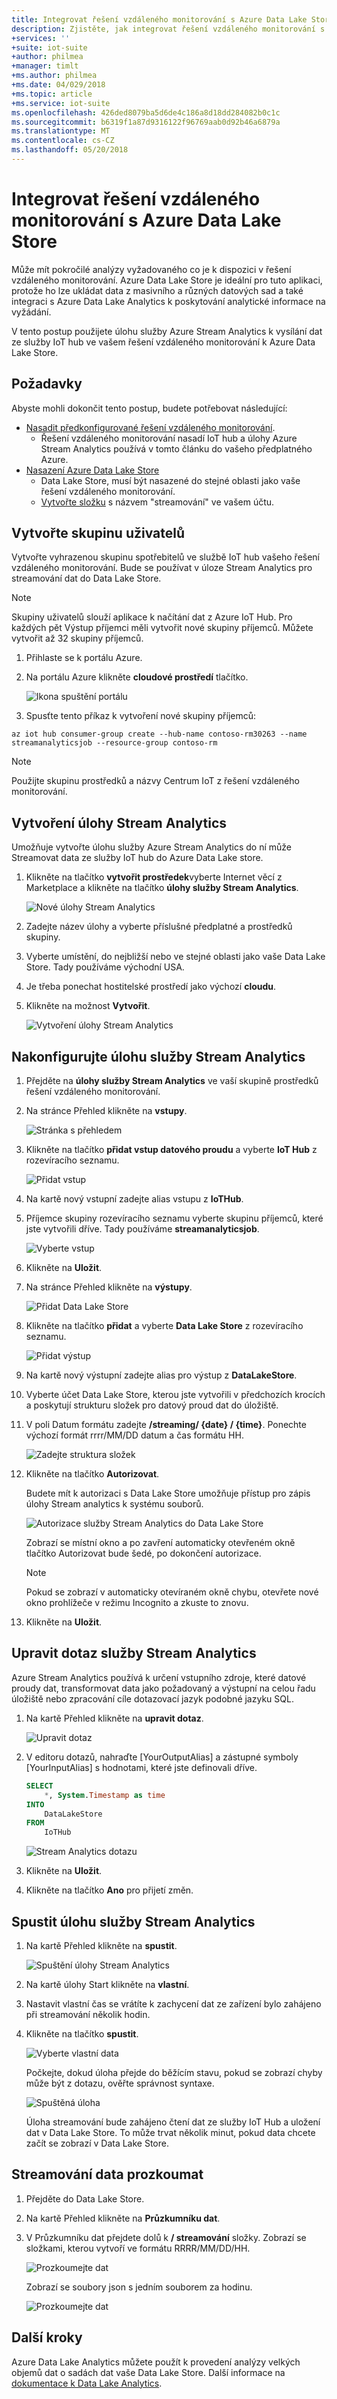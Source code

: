 ```yaml
---
title: Integrovat řešení vzdáleného monitorování s Azure Data Lake Store | Microsoft Docs
description: Zjistěte, jak integrovat řešení vzdáleného monitorování s Azure Data Lake Store pomocí úlohu služby Azure Stream Analytics.
+services: ''
+suite: iot-suite
+author: philmea
+manager: timlt
+ms.author: philmea
+ms.date: 04/029/2018
+ms.topic: article
+ms.service: iot-suite
ms.openlocfilehash: 426ded8079ba5d6de4c186a8d18dd284082b0c1c
ms.sourcegitcommit: b6319f1a87d9316122f96769aab0d92b46a6879a
ms.translationtype: MT
ms.contentlocale: cs-CZ
ms.lasthandoff: 05/20/2018
---
```

# <a name="integrate-the-remote-monitoring-solution-with-azure-data-lake-store"></a>Integrovat řešení vzdáleného monitorování s Azure Data Lake Store

Může mít pokročilé analýzy vyžadovaného co je k dispozici v řešení vzdáleného monitorování. Azure Data Lake Store je ideální pro tuto aplikaci, protože ho lze ukládat data z masivního a různých datových sad a také integraci s Azure Data Lake Analytics k poskytování analytické informace na vyžádání.

V tento postup použijete úlohu služby Azure Stream Analytics k vysílání dat ze služby IoT hub ve vašem řešení vzdáleného monitorování k Azure Data Lake Store.

## <a name="prerequisites"></a>Požadavky

Abyste mohli dokončit tento postup, budete potřebovat následující:

* [Nasadit předkonfigurované řešení vzdáleného monitorování](iot-accelerators-remote-monitoring-deploy.md).
  * Řešení vzdáleného monitorování nasadí IoT hub a úlohy Azure Stream Analytics používá v tomto článku do vašeho předplatného Azure.
* [Nasazení Azure Data Lake Store](../data-lake-store/data-lake-store-get-started-portal.md)
  * Data Lake Store, musí být nasazené do stejné oblasti jako vaše řešení vzdáleného monitorování.
  * [Vytvořte složku](../data-lake-store/data-lake-store-get-started-portal.md#createfolder) s názvem "streamování" ve vašem účtu.

## <a name="create-a-consumer-group"></a>Vytvořte skupinu uživatelů

Vytvořte vyhrazenou skupinu spotřebitelů ve službě IoT hub vašeho řešení vzdáleného monitorování. Bude se používat v úloze Stream Analytics pro streamování dat do Data Lake Store.

> [!NOTE]
> Skupiny uživatelů slouží aplikace k načítání dat z Azure IoT Hub. Pro každých pět Výstup příjemci měli vytvořit nové skupiny příjemců. Můžete vytvořit až 32 skupiny příjemců.

1. Přihlaste se k portálu Azure.

1. Na portálu Azure klikněte **cloudové prostředí** tlačítko.

    ![Ikona spuštění portálu](./media/iot-accelerators-integrate-data-lake/portal-launch-icon.png)

1. Spusťte tento příkaz k vytvoření nové skupiny příjemců:

```azurecli-interactive
az iot hub consumer-group create --hub-name contoso-rm30263 --name streamanalyticsjob --resource-group contoso-rm
```

> [!NOTE]
> Použijte skupinu prostředků a názvy Centrum IoT z řešení vzdáleného monitorování.

## <a name="create-stream-analytics-job"></a>Vytvoření úlohy Stream Analytics

Umožňuje vytvořte úlohu služby Azure Stream Analytics do ní může Streamovat data ze služby IoT hub do Azure Data Lake store.

1. Klikněte na tlačítko **vytvořit prostředek**vyberte Internet věcí z Marketplace a klikněte na tlačítko **úlohy služby Stream Analytics**.

    ![Nové úlohy Stream Analytics](./media/iot-accelerators-integrate-data-lake/new-stream-analytics-job.png)

1. Zadejte název úlohy a vyberte příslušné předplatné a prostředků skupiny.

1. Vyberte umístění, do nejbližší nebo ve stejné oblasti jako vaše Data Lake Store. Tady používáme východní USA.

1. Je třeba ponechat hostitelské prostředí jako výchozí **cloudu**.

1. Klikněte na možnost **Vytvořit**.

    ![Vytvoření úlohy Stream Analytics](./media/iot-accelerators-integrate-data-lake/create-stream-analytics-job.png)

## <a name="configure-the-stream-analytics-job"></a>Nakonfigurujte úlohu služby Stream Analytics

1. Přejděte na **úlohy služby Stream Analytics** ve vaší skupině prostředků řešení vzdáleného monitorování.

1. Na stránce Přehled klikněte na **vstupy**.

    ![Stránka s přehledem](./media/iot-accelerators-integrate-data-lake/stream-analytics-overview.png)

1. Klikněte na tlačítko **přidat vstup datového proudu** a vyberte **IoT Hub** z rozevíracího seznamu.

    ![Přidat vstup](./media/iot-accelerators-integrate-data-lake/stream-analytics-add-input.png)

1. Na kartě nový vstupní zadejte alias vstupu z **IoTHub**.

1. Příjemce skupiny rozevíracího seznamu vyberte skupinu příjemců, které jste vytvořili dříve. Tady používáme **streamanalyticsjob**.

    ![Vyberte vstup](./media/iot-accelerators-integrate-data-lake/stream-analytics-new-input.png)

1. Klikněte na **Uložit**.

1. Na stránce Přehled klikněte na **výstupy**.

    ![Přidat Data Lake Store](./media/iot-accelerators-integrate-data-lake/stream-analytics-overview-2.png)

1. Klikněte na tlačítko **přidat** a vyberte **Data Lake Store** z rozevíracího seznamu.

    ![Přidat výstup](./media/iot-accelerators-integrate-data-lake/stream-analytics-output.png)

1. Na kartě nový výstupní zadejte alias pro výstup z **DataLakeStore**.

1. Vyberte účet Data Lake Store, kterou jste vytvořili v předchozích krocích a poskytují strukturu složek pro datový proud dat do úložiště.

1. V poli Datum formátu zadejte **/streaming/ {date} / {time}**. Ponechte výchozí formát rrrr/MM/DD datum a čas formátu HH.

    ![Zadejte struktura složek](./media/iot-accelerators-integrate-data-lake/stream-analytics-new-output.png)

1. Klikněte na tlačítko **Autorizovat**.

    Budete mít k autorizaci s Data Lake Store umožňuje přístup pro zápis úlohy Stream analytics k systému souborů.

    ![Autorizace služby Stream Analytics do Data Lake Store](./media/iot-accelerators-integrate-data-lake/stream-analytics-out-authorize.png)

    Zobrazí se místní okno a po zavření automaticky otevřeném okně tlačítko Autorizovat bude šedé, po dokončení autorizace.

    > [!NOTE]
    > Pokud se zobrazí v automaticky otevíraném okně chybu, otevřete nové okno prohlížeče v režimu Incognito a zkuste to znovu.

1. Klikněte na **Uložit**.

## <a name="edit-the-stream-analytics-query"></a>Upravit dotaz služby Stream Analytics

Azure Stream Analytics používá k určení vstupního zdroje, které datové proudy dat, transformovat data jako požadovaný a výstupní na celou řadu úložiště nebo zpracování cíle dotazovací jazyk podobné jazyku SQL.

1. Na kartě Přehled klikněte na **upravit dotaz**.

    ![Upravit dotaz](./media/iot-accelerators-integrate-data-lake/stream-analytics-edit-query.png)

1. V editoru dotazů, nahraďte [YourOutputAlias] a zástupné symboly [YourInputAlias] s hodnotami, které jste definovali dříve.

    ```sql
    SELECT
        *, System.Timestamp as time
    INTO
        DataLakeStore
    FROM
        IoTHub
    ```

    ![Stream Analytics dotazu](./media/iot-accelerators-integrate-data-lake/stream-analytics-query.png)

1. Klikněte na **Uložit**.
1. Klikněte na tlačítko **Ano** pro přijetí změn.

## <a name="start-the-stream-analytics-job"></a>Spustit úlohu služby Stream Analytics

1. Na kartě Přehled klikněte na **spustit**.

    ![Spuštění úlohy Stream Analytics](./media/iot-accelerators-integrate-data-lake/stream-analytics-start.png)

1. Na kartě úlohy Start klikněte na **vlastní**.

1. Nastavit vlastní čas se vrátíte k zachycení dat ze zařízení bylo zahájeno při streamování několik hodin.

1. Klikněte na tlačítko **spustit**.

    ![Vyberte vlastní data](./media/iot-accelerators-integrate-data-lake/stream-analytics-start-custom.png)

    Počkejte, dokud úloha přejde do běžícím stavu, pokud se zobrazí chyby může být z dotazu, ověřte správnost syntaxe.

    ![Spuštěná úloha](./media/iot-accelerators-integrate-data-lake/stream-analytics-running.png)

    Úloha streamování bude zahájeno čtení dat ze služby IoT Hub a uložení dat v Data Lake Store. To může trvat několik minut, pokud data chcete začít se zobrazí v Data Lake Store.

## <a name="explore-the-streaming-data"></a>Streamování data prozkoumat

1. Přejděte do Data Lake Store.

1. Na kartě Přehled klikněte na **Průzkumníku dat**.

1. V Průzkumníku dat přejdete dolů k **/ streamování** složky. Zobrazí se složkami, kterou vytvoří ve formátu RRRR/MM/DD/HH.

    ![Prozkoumejte dat](./media/iot-accelerators-integrate-data-lake/data-lake-store-data-explorer.png)

    Zobrazí se soubory json s jedním souborem za hodinu.

    ![Prozkoumejte dat](./media/iot-accelerators-integrate-data-lake/data-lake-store-file-preview.png)

## <a name="next-steps"></a>Další kroky

Azure Data Lake Analytics můžete použít k provedení analýzy velkých objemů dat o sadách dat vaše Data Lake Store. Další informace na [dokumentace k Data Lake Analytics](https://docs.microsoft.com/en-us/azure/data-lake-analytics).
